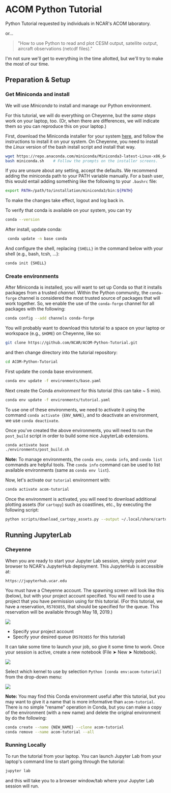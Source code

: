 # ACOM Python Tutorial

Python Tutorial requested by individuals in NCAR's ACOM laboratory.

or...

> "How to use Python to read and plot CESM output, satellite output, 
> aircraft observations (netcdf files)."

I'm not sure we'll get to everything in the time allotted, but we'll try to make 
the most of our time.

## Preparation & Setup

### Get Miniconda and install

We will use _Miniconda_ to install and manage our Python environment. 

For this tutorial, we will do everything on Cheyenne, but the _same
steps_ work on your laptop, too.  (Or, when there are differences, we will
indicate them so you can reproduce this on your laptop.)

First, download the Miniconda installer for your system
[here](https://docs.conda.io/en/latest/miniconda.html), and follow the
instructions to install it on your system.  On Cheyenne, you need to
install the _Linux_ version of the bash install script and install
that way.

```bash
wget https://repo.anaconda.com/miniconda/Miniconda3-latest-Linux-x86_64.sh -O miniconda.sh
bash miniconda.sh    # Follow the prompts on the installer screens.
```

If you are unsure about any setting, accept the defaults. We recommend adding the miniconda
path to your PATH variable manually. For a bash user, this would entail adding something
like the following to your `.bashrc` file:

```bash
export PATH=/path/to/installation/miniconda3/bin:${PATH}
```

To make the changes take effect, logout and log back in.

To verify that conda is available on your system, you can try

```bash
conda --version 
```

After install, update conda:

```bash 
 conda update -n base conda
```

And configure the shell, replacing `{SHELL}` in the command below with your shell
(e.g., bash, tcsh, ...):

```bash
conda init {SHELL}
```

### Create environments

After Miniconda is installed, you will want to set up Conda so that it
installs packages from a trusted _channel_.  Within the Python community,
the `conda-forge` channel is considered the most trusted source of packages
that will work together.  So, we enable the use of the `conda-forge` channel
for all packages with the following:

```bash
conda config --add channels conda-forge
```

You will probably want to download this tutorial to a space on your laptop or
workspace (e.g., `$HOME`) on Cheyenne, like so:

```bash
git clone https://github.com/NCAR/ACOM-Python-Tutorial.git
```

and then change directory into the tutorial repository:

```bash
cd ACOM-Python-Tutorial
```

First update the conda base environment.

```bash
conda env update -f environments/base.yaml
```

Next create the Conda _environment_ for this tutorial (this can take ~ 5 min).

```bash
conda env update -f environments/tutorial.yaml
```

To use one of these environments, we need to activate it using the command
`conda activate {ENV_NAME}`, and to deactivate an environment, we use 
`conda deactivate`.

Once you've created the above environments, you will need to run the
`post_build` script in order to build some nice JupyterLab extensions.

```bash 
conda activate base
./environments/post_build.sh
```

**Note:** To manage environments, the `conda env`, `conda info`, and
`conda list` commands are helpful tools. The `conda info` command can be
used to list available environments (same as `conda env list`).

Now, let's activate our `tutorial` environment with:

```bash
conda activate acom-tutorial
```

Once the environment is activated, you will need to download additional
plotting assets (for `cartopy`) such as coastlines, etc., by executing the
following script:

```bash 
python scripts/download_cartopy_assets.py --output ~/.local/share/cartopy cultural-extra cultural gshhs physical
```

## Running JupyterLab

### Cheyenne

 When you are ready to start your Jupyter Lab session, simply point your
 browser to NCAR's JupyterHub deployment. This JupyterHub is accessible at:

```
https://jupyterhub.ucar.edu
```

You must have a Cheyenne account. The spawning screen will look like this
(below), but with your project account specified.  You will need to use a project
that you have permission using for this tutorial.  (For this tutorial, we have
a reservation, `R5703855`, that should be specified for the queue.  This reservation
will be available through May 18, 2019.)

![](https://camo.githubusercontent.com/28a83e5f353bd05b27b9944d5e4688b6e23ab657/68747470733a2f2f692e696d6775722e636f6d2f674c7567756b7a2e706e67)

- Specify your project account
- Specify your desired queue (`R5703855` for this tutorial)

It can take some time to launch your job, so give it some time to work.
Once your session is active, create a new notebook (File ➤ New ➤ Notebook).

![](https://camo.githubusercontent.com/43783ce690f2a185e779f4cc609acdfffe0230e4/68747470733a2f2f692e696d6775722e636f6d2f705870775558432e706e67)

Select which kernel to use by selection `Python [conda env:acom-tutorial]` from the drop-down menu:

![](https://camo.githubusercontent.com/6fe05f54f480570b779d9cf9f8f78cd725afb105/68747470733a2f2f692e696d6775722e636f6d2f71384c4442436a2e706e67)

**Note:** You may find this Conda environment useful after this tutorial, but you 
may want to give it a name that is more informative than `acom-tutorial`.  There is
no simple "rename" operation in Conda, but you can make a copy of the environment 
(with a new name) and delete the original environment by do the following:

```bash
conda create --name {NEW_NAME} --clone acom-tutorial
conda remove --name acom-tutorial --all
```

### Running Locally

To run the tutorial from your laptop.  You can launch Jupyter 
Lab from your laptop's command line to start going through the tutorial:

```bash
jupyter lab
```

and this will take you to a browser window/tab where your Jupyter Lab session 
will run.
